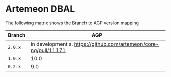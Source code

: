 
# Artemeon DBAL

The following matrix shows the Branch to AGP version mapping 

| Branch  | AGP                |
|---------|--------------------|
| `2.0.x` | in development s. https://github.com/artemeon/core-ng/pull/11171 |
| `1.0.x` | 10.0               |
| `0.2.x` | 9.0                |
